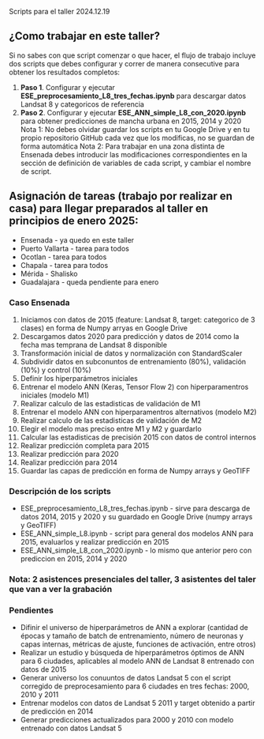 Scripts para el taller 2024.12.19

## ¿Como trabajar en este taller?
Si no sabes con que script comenzar o que hacer, el flujo de trabajo incluye dos scripts que debes configurar y correr de manera consecutive para obtener los resultados completos:
1) **Paso 1**. Configurar y ejecutar **ESE_preprocesamiento_L8_tres_fechas.ipynb** para descargar datos Landsat 8 y categoricos de referencia
2) **Paso 2**. Configurar y ejecutar **ESE_ANN_simple_L8_con_2020.ipynb** para obtener predicciones de mancha urbana en 2015, 2014 y 2020
Nota 1: No debes olvidar guardar los scripts en tu Google Drive y en tu propio repositorio GitHub cada vez que los modificas, no se guardan de forma automática
Nota 2: Para trabajar en una zona distinta de Ensenada debes introducir las modificaciones correspondientes en la sección de definición de variables de cada script, y cambiar el nombre de script.

## Asignación de tareas (trabajo por realizar en casa) para llegar preparados al taller en principios de enero 2025:
* Ensenada - ya quedo en este taller
* Puerto Vallarta - tarea para todos
* Ocotlan - tarea para todos
* Chapala - tarea para todos
* Mérida - Shalisko
* Guadalajara - queda pendiente para enero


### Caso Ensenada
1) Iniciamos con datos de 2015 (feature: Landsat 8, target: categorico de 3 clases) en forma de Numpy arryas en Google Drive
2) Descargamos datos 2020 para predicción y datos de 2014 como la fecha mas temprana de Landsat 8 disponible
3) Transformación inicial de datos y normalización con StandardScaler
4) Subdividir datos en subconuntos de entrenamiento (80%), validación (10%) y control (10%)
5) Definir los hiperparámetros iniciales
6) Entrenar el modelo ANN (Keras, Tensor Flow 2) con hiperparamentros iniciales (modelo M1)
7) Realizar calculo de las estadisticas de validación de M1
8) Entrenar el modelo ANN con hiperparamentros alternativos (modelo M2)
9) Realizar calculo de las estadisticas de validación de M2
10) Elegir el modelo mas preciso entre M1 y M2 y guardarlo
11) Calcular las estadisticas de precisión 2015 con datos de control internos
12) Realizar predicción completa para 2015
13) Realizar predicción para 2020
14) Realizar predicción para 2014
15) Guardar las capas de predicción en forma de Numpy arrays y GeoTIFF

### Descripción de los scripts
* ESE_preprocesamiento_L8_tres_fechas.ipynb - sirve para descarga de datos 2014, 2015 y 2020 y su guardado en Google Drive (numpy arrays y GeoTIFF)
* ESE_ANN_simple_L8.ipynb - script para general dos modelos ANN para 2015, evaluarlos y realizar predicción en 2015
* ESE_ANN_simple_L8_con_2020.ipynb - lo mismo que anterior pero con prediccion en 2015, 2014 y 2020

### Nota: 2 asistences presenciales del taller, 3 asistentes del taler que van a ver la grabación

### Pendientes
* Difinir el universo de hiperparámetros de ANN a explorar (cantidad de épocas y tamaño de batch de entrenamiento, número de neuronas y capas internas, métricas de ajuste, funciones de activación, entre otros)
* Realizar un estudio y búsqueda de hiperparámetros óptimos de ANN para 6 ciudades, aplicables al modelo ANN de Landsat 8 entrenado con datos de 2015
* Generar universo los conuuntos de datos Landsat 5 con el script corregido de preprocesamiento para 6 ciudades en tres fechas: 2000, 2010 y 2011
* Entrenar modelos con datos de Landsat 5 2011 y target obtenido a partir de predicción en 2014
* Generar predicciones actualizados para 2000 y 2010 con modelo entrenado con datos Landsat 5


